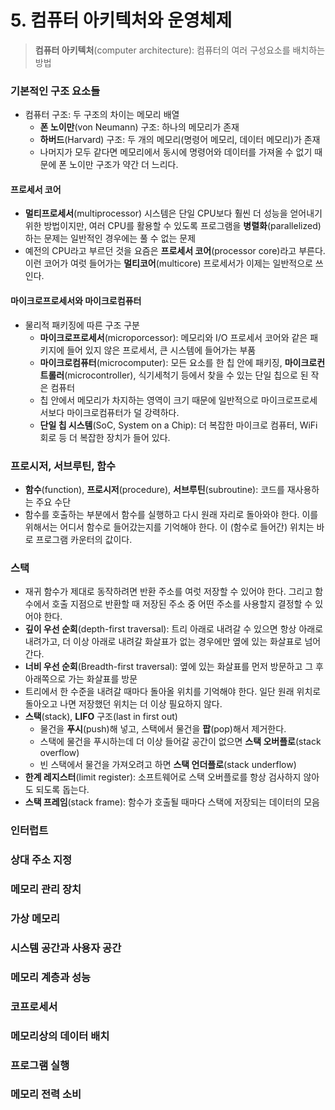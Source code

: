# 5. 컴퓨터 아키텍처와 운영체제

> **컴퓨터 아키텍처**(computer architecture): 컴퓨터의 여러 구성요소를 배치하는 방법



### 기본적인 구조 요소들

- 컴퓨터 구조: 두 구조의 차이는 메모리 배열
  - **폰 노이만**(von Neumann) 구조: 하나의 메모리가 존재
  - **하버드**(Harvard) 구조: 두 개의 메모리(명령어 메모리, 데이터 메모리)가 존재
  - 나머지가 모두 같다면 메모리에서 동시에 명령어와 데이터를 가져올 수 없기 때문에 폰 노이만 구조가 약간 더 느리다.



#### 프로세서 코어

- **멀티프로세서**(multiprocessor) 시스템은 단일 CPU보다 훨씬 더 성능을 얻어내기 위한 방법이지만, 여러 CPU를 활용할 수 있도록 프로그램을 **병렬화**(parallelized)하는 문제는 일반적인 경우에는 풀 수 없는 문제
- 예전의 CPU라고 부르던 것을 요즘은 **프로세서 코어**(processor core)라고 부른다. 이런 코어가 여럿 들어가는 **멀티코어**(multicore) 프로세서가 이제는 일반적으로 쓰인다.



#### 마이크로프로세서와 마이크로컴퓨터

- 물리적 패키징에 따른 구조 구분
  - **마이크로프로세서**(microporcessor): 메모리와 I/O 프로세서 코어와 같은 패키지에 들어 있지 않은 프로세서, 큰 시스템에 들어가는 부품
  - **마이크로컴퓨터**(microcomputer): 모든 요소를 한 칩 안에 패키징, **마이크로컨트롤러**(microcontroller), 식기세척기 등에서 찾을 수 있는 단일 칩으로 된 작은 컴퓨터
  - 칩 안에서 메모리가 차지하는 영역이 크기 때문에 일반적으로 마이크로프로세서보다 마이크로컴퓨터가 덜 강력하다.
  - **단일 칩 시스템**(SoC, System on a Chip): 더 복잡한 마이크로 컴퓨터, WiFi 회로 등 더 복잡한 장치가 들어 있다.



### 프로시저, 서브루틴, 함수

- **함수**(function), **프로시저**(procedure), **서브루틴**(subroutine): 코드를 재사용하는 주요 수단
- 함수를 호출하는 부분에서 함수를 실행하고 다시 원래 자리로 돌아와야 한다. 이를 위해서는 어디서 함수로 들어갔는지를 기억해야 한다. 이 (함수로 들어간) 위치는 바로 프로그램 카운터의 값이다.



### 스택

- 재귀 함수가 제대로 동작하려면 반환 주소를 여럿 저장할 수 있어야 한다. 그리고 함수에서 호출 지점으로 반환할 때 저장된 주소 중 어떤 주소를 사용할지 결정할 수 있어야 한다.
- **깊이 우선 순회**(depth-first traversal): 트리 아래로 내려갈 수 있으면 항상 아래로 내려가고, 더 이상 아래로 내려갈 화살표가 없는 경우에만 옆에 있는 화살표로 넘어간다.
- **너비 우선 순회**(Breadth-first traversal): 옆에 있는 화살표를 먼저 방문하고 그 후 아래쪽으로 가는 화살표를 방문
- 트리에서 한 수준을 내려갈 때마다 돌아올 위치를 기억해야 한다. 일단 원래 위치로 돌아오고 나면 저장했던 위치는 더 이상 필요하지 않다.
- **스택**(stack), **LIFO** 구조(last in first out)
  - 물건을 **푸시**(push)해 넣고, 스택에서 물건을 **팝**(pop)해서 제거한다.
  - 스택에 물건을 푸시하는데 더 이상 들어갈 공간이 없으면 **스택 오버플로**(stack overflow)
  - 빈 스택에서 물건을 가져오려고 하면 **스택 언더플로**(stack underflow)
- **한계 레지스터**(limit register): 소프트웨어로 스택 오버플로를 항상 검사하지 않아도 되도록 돕는다.
- **스택 프레임**(stack frame): 함수가 호출될 때마다 스택에 저장되는 데이터의 모음



### 인터럽트



### 상대 주소 지정



### 메모리 관리 장치



### 가상 메모리



### 시스템 공간과 사용자 공간



### 메모리 계층과 성능



### 코프로세서



### 메모리상의 데이터 배치



### 프로그램 실행



### 메모리 전력 소비



